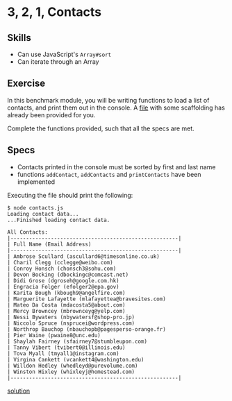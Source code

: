 # 3, 2, 1, Contacts

## Skills

- Can use JavaScript's `Array#sort`
- Can iterate through an Array

## Exercise

In this benchmark module, you will be writing functions to load a list of contacts, and print them out in the console. A [file](./contacts.js) with some scaffolding has already been provided for you.

Complete the functions provided, such that all the specs are met.

## Specs

- Contacts printed in the console must be sorted by first and last name
- functions `addContact`, `addContacts` and `printContacts` have been implemented

Executing the file should print the following:
```
$ node contacts.js
Loading contact data...
...Finished loading contact data.

All Contacts:
|------------------------------------------------------|
| Full Name (Email Address)
|------------------------------------------------------|
| Ambrose Scullard (ascullard6@timesonline.co.uk)
| Charil Clegg (cclegge@weibo.com)
| Conroy Honsch (chonsch3@sohu.com)
| Devon Bocking (dbockingc@comcast.net)
| Didi Grose (dgroseh@google.com.hk)
| Engracia Folger (efolger2@epa.gov)
| Karita Bough (kbough9@angelfire.com)
| Marguerite Lafayette (mlafayettea@bravesites.com)
| Mateo Da Costa (mdacosta5@about.com)
| Mercy Browncey (mbrownceyg@yelp.com)
| Nessi Bywaters (nbywatersf@shop-pro.jp)
| Niccolo Spruce (nsprucei@wordpress.com)
| Northrop Bauchop (nbauchopb@pagesperso-orange.fr)
| Pier Waine (pwaine8@unc.edu)
| Shaylah Fairney (sfairney7@stumbleupon.com)
| Tanny Vibert (tvibert0@illinois.edu)
| Tova Myall (tmyall1@instagram.com)
| Virgina Cankett (vcankett4@washington.edu)
| Willdon Hedley (whedleyd@purevolume.com)
| Winston Hixley (whixleyj@homestead.com)
|------------------------------------------------------|
```
[solution](./contacts-solution.js)
